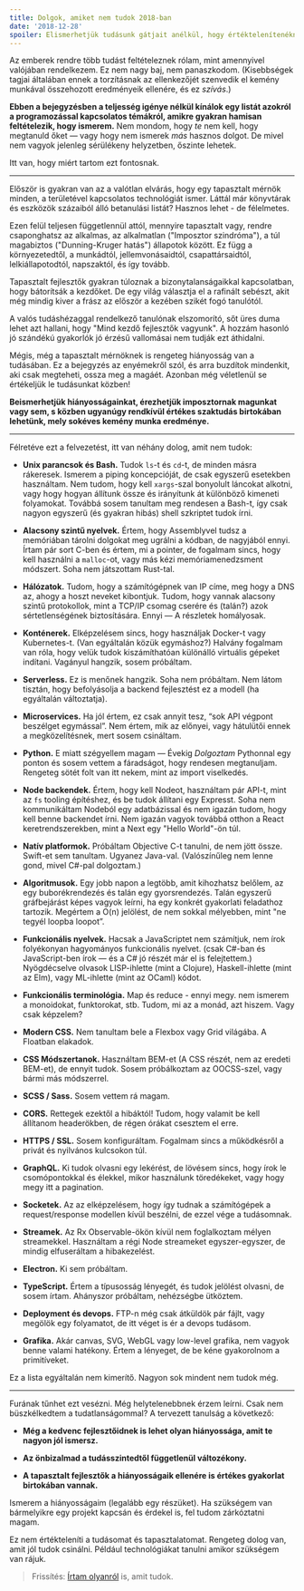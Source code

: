 ```yaml
---
title: Dolgok, amiket nem tudok 2018-ban
date: '2018-12-28'
spoiler: Elismerhetjük tudásunk gátjait anélkül, hogy értéktelenítenékn szaktudásunk.
---
```


Az emberek rendre több tudást feltételeznek rólam, mint amennyivel valójában rendelkezem. Ez nem nagy baj, nem panaszkodom. (Kisebbségek tagjai általában ennek a torzításnak az ellenkezőjét szenvedik el kemény munkával összehozott eredményeik ellenére, és ez *szívás*.)

**Ebben a bejegyzésben a teljesség igénye nélkül kínálok egy listát azokról a programozással kapcsolatos témákról, amikre gyakran hamisan feltételezik, hogy ismerem.** Nem mondom, hogy *te* nem kell, hogy megtanuld őket — vagy hogy nem ismerek *más* hasznos dolgot. De mivel nem vagyok jelenleg sérülékeny helyzetben, őszinte lehetek.

Itt van, hogy miért tartom ezt fontosnak.

---

Először is gyakran van az a valótlan elvárás, hogy egy tapasztalt mérnök minden, a területével kapcsolatos technológiát ismer. Láttál már könyvtárak és eszközök százaiból álló betanulási listát? Hasznos lehet - de félelmetes.

Ezen felül teljesen függetlennül attól, mennyire tapasztalt vagy, rendre csaponghatsz az alkalmas, az alkalmatlan ("Imposztor szindróma"), a túl magabiztos ("Dunning-Kruger hatás") állapotok között. Ez függ a környezetedtől, a munkádtól, jellemvonásaidtól, csapattársaidtól, lelkiállapotodtól, napszaktól, és így tovább.

Tapasztalt fejlesztők gyakran túloznak a bizonytalanságaikkal kapcsolatban, hogy bátorítsák a kezdőket. De egy világ választja el a rafinált sebészt, akit még mindig kiver a frász az először a kezében szikét fogó tanulótól.

A valós tudáshézaggal rendelkező tanulónak elszomorító, sőt üres duma lehet azt hallani, hogy "Mind kezdő fejlesztők vagyunk". A hozzám hasonló jó szándékú gyakorlók jó érzésű vallomásai nem tudják ezt áthidalni.

Mégis, még a tapasztalt mérnöknek is rengeteg hiányosság van a tudásában. Ez a bejegyzés az enyémekről szól, és arra buzdítok mindenkit, aki csak megteheti, ossza meg a magáét. Azonban még véletlenül se értékeljük le tudásunkat közben!

**Beismerhetjük hiányosságainkat, érezhetjük imposztornak magunkat vagy sem, s közben ugyanúgy rendkívül értékes szaktudás birtokában lehetünk, mely sokéves kemény munka eredménye.**

---
Félretéve ezt a felvezetést, itt van néhány dolog, amit nem tudok:

* **Unix parancsok és Bash.** Tudok `ls`-t és `cd`-t, de minden másra rákeresek. Ismerem a piping koncepcióját, de csak egyszerű esetekben használtam. Nem tudom, hogy kell `xargs`-szal bonyolult láncokat alkotni, vagy hogy hogyan állítunk össze és irányítunk át különböző kimeneti folyamokat. Továbbá sosem tanultam meg rendesen a Bash-t, így csak nagyon egyszerű (és gyakran hibás) shell szkriptet tudok írni.

* **Alacsony szintű nyelvek.** Értem, hogy Assemblyvel tudsz a memóriában tárolni dolgokat meg ugrálni a kódban, de nagyjából ennyi. Írtam pár sort C-ben és értem, mi a pointer, de fogalmam sincs, hogy kell használni a `malloc`-ot, vagy más kézi memóriamenedzsment módszert. Soha nem játszottam Rust-tal.

* **Hálózatok.** Tudom, hogy a számítógépnek van IP címe, meg hogy a DNS az, ahogy a hoszt neveket kibontjuk. Tudom, hogy vannak alacsony szintű protokollok, mint a TCP/IP csomag cserére és (talán?) azok sértetlenségének biztosítására. Ennyi — A részletek homályosak.

* **Konténerek.** Elképzelésem sincs, hogy használjak Docker-t vagy Kubernetes-t. (Van egyáltalán közük egymáshoz?) Halvány fogalmam van róla, hogy velük tudok kiszámíthatóan különálló virtuális gépeket indítani. Vagányul hangzik, sosem próbáltam.

* **Serverless.** Ez is menőnek hangzik. Soha nem próbáltam. Nem látom tisztán, hogy befolyásolja a backend fejlesztést ez a modell (ha egyáltalán változtatja).

* **Microservices.** Ha jól értem, ez csak annyit tesz, “sok API végpont beszélget egymással”. Nem értem, mik az előnyei, vagy hátulütői ennek a megközelítésnek, mert sosem csináltam.

* **Python.** E miatt szégyellem magam — Évekig *Dolgoztam* Pythonnal egy ponton és sosem vettem a fáradságot, hogy rendesen megtanuljam. Rengeteg sötét folt van itt nekem, mint az import viselkedés.

* **Node backendek.** Értem, hogy kell Nodeot, használtam pár API-t, mint az `fs` tooling építéshez, és be tudok állítani egy Expresst. Soha nem kommunikáltam Nodeból egy adatbázissal és nem igazán tudom, hogy kell benne backendet írni. Nem igazán vagyok továbbá otthon a React keretrendszerekben, mint a Next egy "Hello World"-ön túl.

* **Natív platformok.** Próbáltam Objective C-t tanulni, de nem jött össze. Swift-et sem tanultam. Ugyanez Java-val. (Valószínűleg nem lenne gond, mivel C#-pal dolgoztam.)

* **Algoritmusok.** Egy jobb napon a legtöbb, amit kihozhatsz belőlem, az egy buborékrendezés és talán egy gyorsrendezés. Talán egyszerű gráfbejárást képes vagyok leírni, ha egy konkrét gyakorlati feladathoz tartozik. Megértem a O(n) jelölést, de nem sokkal mélyebben, mint  "ne tegyél loopba loopot”.

* **Funkcionális nyelvek.** Hacsak a JavaScriptet nem számítjuk, nem írok folyékonyan hagyományos funkcionális nyelvet. (csak C#-ban és JavaScript-ben írok — és a C# jó részét már el is felejtettem.) Nyögdécselve olvasok LISP-ihlette (mint a Clojure), Haskell-ihlette (mint az Elm), vagy ML-ihlette (mint az OCaml) kódot.

* **Funkcionális terminológia.** Map és reduce - ennyi megy. nem ismerem a monoidokat, funktorokat, stb. Tudom, mi az a monád, azt hiszem. Vagy csak képzelem?

* **Modern CSS.** Nem tanultam bele a Flexbox vagy Grid világába. A Floatban elakadok.

* **CSS Módszertanok.** Használtam BEM-et (A CSS részét, nem az eredeti BEM-et), de ennyit tudok. Sosem próbálkoztam az OOCSS-szel, vagy bármi más módszerrel.

* **SCSS / Sass.** Sosem vettem rá magam.

* **CORS.** Rettegek ezektől a hibáktól! Tudom, hogy valamit be kell állítanom headerökben, de régen órákat csesztem el erre.

* **HTTPS / SSL.** Sosem konfiguráltam. Fogalmam sincs a működkésről a privát és nyilvános kulcsokon túl.

* **GraphQL.** Ki tudok olvasni egy lekérést, de lövésem sincs, hogy írok le csomópontokkal és élekkel, mikor használunk töredékeket, vagy hogy megy itt a pagination.

* **Socketek.** Az az elképzelésem, hogy így tudnak a számítógépek a request/response modellen kívül beszélni, de ezzel vége a tudásomnak.

* **Streamek.** Az Rx Observable-ökön kívül nem foglalkoztam mélyen streamekkel. Használtam a régi Node streameket egyszer-egyszer, de mindig elfuseráltam a hibakezelést.

* **Electron.** Ki sem próbáltam.

* **TypeScript.** Értem a típusosság lényegét, és tudok jelölést olvasni, de sosem írtam. Ahányszor próbáltam, nehézségbe ütköztem.

* **Deployment és devops.** FTP-n még csak átküldök pár fájlt, vagy megölök egy folyamatot, de itt véget is ér a devops tudásom.

* **Grafika.** Akár canvas, SVG, WebGL vagy low-level grafika, nem vagyok benne valami hatékony. Értem a lényeget, de be kéne gyakorolnom a primitíveket.

Ez a lista egyáltalán nem kimerítő. Nagyon sok mindent nem tudok még.

---

Furának tűnhet ezt vesézni. Még helytelenebbnek érzem leírni. Csak nem büszkélkedtem a tudatlanságommal? A tervezett tanulság a következő:

* **Még a kedvenc fejlesztőidnek is lehet olyan hiányossága, amit te nagyon jól ismersz.**

* **Az önbizalmad a tudásszintedtől függetlenül változékony.**

* **A tapasztalt fejlesztők a hiányosságaik ellenére is értékes gyakorlat birtokában vannak.**

Ismerem a hiányosságaim (legalább egy részüket). Ha szükségem van bármelyikre egy projekt kapcsán és érdekel is, fel tudom zárkóztatni magam.

Ez nem értékteleníti a tudásomat és tapasztalatomat. Rengeteg dolog van, amit jól tudok csinálni. Például technológiákat tanulni amikor szükségem van rájuk.

>Frissítés: [Írtam olyanról](/the-elements-of-ui-engineering/) is, amit tudok.
